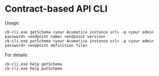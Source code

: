 # Contract-based API CLI

Usage:

```
cb-cli.exe getSchema <your Acumatica instance url> -p <your admin password> <endpoint name> <endpoint version>
cb-cli.exe putSchema <your Acumatica instance url> -p <your admin password> <endpoint definition file>
```

For details:

```
cb-cli.exe help getSchema
cb-cli.exe help putSchema
```